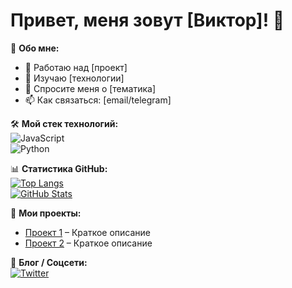 # Привет, меня зовут [Виктор]! 👋  

🚀 **Обо мне:**  
- 🔭 Работаю над [проект]  
- 🌱 Изучаю [технологии]  
- 💬 Спросите меня о [тематика]  
- 📫 Как связаться: [email/telegram]  

🛠 **Мой стек технологий:**  
![JavaScript](https://img.shields.io/badge/-JavaScript-F7DF1E?logo=javascript&logoColor=black)  
![Python](https://img.shields.io/badge/-Python-3776AB?logo=python&logoColor=white)  

📊 **Статистика GitHub:**  
[![Top Langs](https://github-readme-stats.vercel.app/api/top-langs/?username=yourname&layout=compact)](https://github.com/anuraghazra/github-readme-stats)  
[![GitHub Stats](https://github-readme-stats.vercel.app/api?username=yourname&show_icons=true&theme=radical)](https://github.com/anuraghazra/github-readme-stats)  

🌟 **Мои проекты:**  
- [Проект 1](ссылка) – Краткое описание  
- [Проект 2](ссылка) – Краткое описание  

📝 **Блог / Соцсети:**  
[![Twitter](https://img.shields.io/badge/-Twitter-1DA1F2?logo=twitter&logoColor=white)](https://twitter.com/ваш-twitter)  
